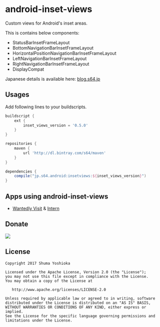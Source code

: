 # android-inset-views

Custom views for Android's inset areas.

This is contains below components:

- StatusBarInsetFrameLayout
- BottomNavigationBarInsetFrameLayout
- HorizontalPositionNavigationBarInsetFrameLayout
- LeftNavigationBarInsetFrameLayout
- RightNavigationBarInsetFrameLayout
- DisplayCompat

Japanese details is available here: [blog.s64.jp](http://blog.s64.jp/entry/2017/07/21/Android%E3%81%AEStatusBar%2C_NavigationBar%E3%81%AE%E9%AB%98%E3%81%95%E3%82%92%E6%8C%81%E3%81%A4View%E7%BE%A4_%22android-inset-views%22_%E3%82%92OSS%E3%81%A8%E3%81%97%E3%81%A6%E5%85%AC%E9%96%8B%E3%81%97%E3%81%BE)

## Usages

Add following lines to your buildscripts.

```groovy
buildscript {
    ext {
        inset_views_version = '0.5.0'
    }
}
```

```groovy
repositories {
    maven {
        url 'http://dl.bintray.com/s64/maven'
    }
}

dependencies {
    compile("jp.s64.android:insetviews:${inset_views_version}")
}
```

## Apps using android-inset-views

- [Wantedly Visit](https://play.google.com/store/apps/details?id=com.wantedly.android.visit) & [Intern](https://play.google.com/store/apps/details?id=com.wantedly.android.student)

## Donate

<a href="https://donorbox.org/android-inset-views"><img src="https://d1iczxrky3cnb2.cloudfront.net/button-small-blue.png"/></a>

## License

```
Copyright 2017 Shuma Yoshioka

Licensed under the Apache License, Version 2.0 (the "License");
you may not use this file except in compliance with the License.
You may obtain a copy of the License at

   http://www.apache.org/licenses/LICENSE-2.0

Unless required by applicable law or agreed to in writing, software
distributed under the License is distributed on an "AS IS" BASIS,
WITHOUT WARRANTIES OR CONDITIONS OF ANY KIND, either express or implied.
See the License for the specific language governing permissions and
limitations under the License.
```
